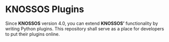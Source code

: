 **KNOSSOS** Plugins
===================

Since **KNOSSOS** version 4.0, you can extend **KNOSSOS’** functionality
by writing Python plugins. This repository shall serve as a place for
developers to put their plugins online.
